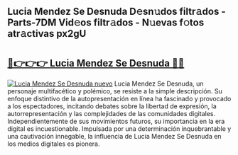 ## Lucia Mendez Se Desnuda D𝚎sn𝚞dos filtr𝚊dos - Parts-7DM Vid𝚎os filtr𝚊dos - N𝚞evas f𝚘tos atr𝚊ctivas px2gU

# <h2><a href="http://mb3gib0.tromn.icu/?c=Lucia+Mendez+Se+Desnuda">🔗👉👉👉 Lucia Mendez Se Desnuda 🔗🔗</a></h2>

[![Lucia Mendez Se Desnuda nuevo](https://i.imgur.com/pEAQMta.gif)](http://mb3gib0.tromn.icu/?c=Lucia+Mendez+Se+Desnuda)
Lucia Mendez Se Desnuda, un personaje multifacético y polémico, se resiste a la simple descripción. Su enfoque distintivo de la autopresentación en línea ha fascinado y provocado a los espectadores, incitando debates sobre la libertad de expresión, la autorrepresentación y las complejidades de las comunidades digitales. Independientemente de sus movimientos futuros, su importancia en la era digital es incuestionable. Impulsada por una determinación inquebrantable y una cautivación innegable, la influencia de Lucia Mendez Se Desnuda en los medios digitales es pionera.
